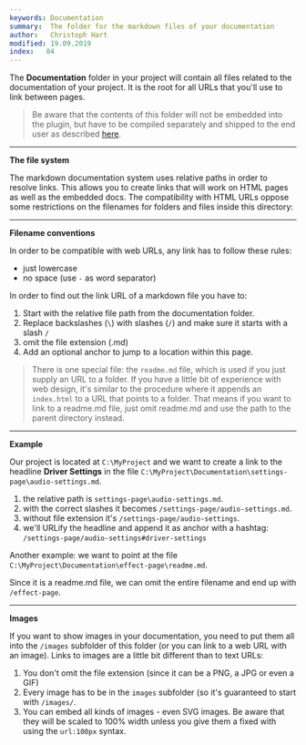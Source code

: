 ```yaml
---
keywords: Documentation
summary:  The folder for the markdown files of your documentation
author:   Christoph Hart
modified: 19.09.2019
index:   04
---
```


The **Documentation** folder in your project will contain all files related to the documentation of your project. It is the root for all URLs that you'll use to link between pages.

> Be aware that the contents of this folder will not be embedded into the plugin, but have to be compiled separately and shipped to the end user as described [here](/ui-components/floating-tiles/plugin/markdownpanel#-updating-the-documentation).

---

**The file system**
  
The markdown documentation system uses relative paths in order to resolve links. This allows you to create links that will work on HTML pages as well as the embedded docs. The compatibility with HTML URLs oppose some restrictions on the filenames for folders and files inside this directory:

---
**Filename conventions**

In order to be compatible with web URLs, any link has to follow these rules:

- just lowercase
- no space (use `-` as word separator)

In order to find out the link URL of a markdown file you have to:

1. Start with the relative file path from the documentation folder.
2. Replace backslashes (`\`) with slashes (`/`) and make sure it starts with a slash `/`
3. omit the file extension (.md)
4. Add an optional anchor to jump to a location within this page.

> There is one special file: the `readme.md` file, which is used if you just supply an URL to a folder. If you have a little bit of experience with web design, it's similar to the procedure where it appends an `index.html` to a URL that points to a folder.  That means if you want to link to a readme.md file, just omit readme.md and use the path to the parent directory instead.

---


**Example**

 Our project is located at `C:\MyProject` and we want to create a link to the headline **Driver Settings** in the file `C:\MyProject\Documentation\settings-page\audio-settings.md`.

1. the relative path is `settings-page\audio-settings.md`.
2. with the correct slashes it becomes `/settings-page/audio-settings.md`.
3. without file extension it's `/settings-page/audio-settings`.
4. we'll URLify the headline and append it as anchor with a hashtag: `/settings-page/audio-settings#driver-settings`

Another example: we want to point at the file `C:\MyProject\Documentation\effect-page\readme.md`.  

Since it is a readme.md file, we can omit the entire filename and end up with `/effect-page`.

---

**Images**

If you want to show images in your documentation, you need to put them all into the `/images` subfolder of this folder (or you can link to a web URL with an image). Links to images are a little bit different than to text URLs:

1. You don't omit the file extension (since it can be a PNG, a JPG or even a GIF)
2. Every image has to be in the `images` subfolder (so it's guaranteed to start with `/images/`.
3. You can embed all kinds of images - even SVG images. Be aware that they will be scaled to 100% width unless you give them a fixed with using the `url:100px` syntax.

